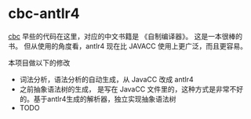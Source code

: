 # cbc-antlr4
[cbc](https://github.com/aamine/cbc) 早些的代码在这里，对应的中文书籍是 《自制编译器》。 这是一本很棒的书。
但从使用的角度看，antlr4 现在比 JAVACC 使用上更广泛，而且更容易。 

本项目做以下的修改

* 词法分析，语法分析的自动生成，从 JavaCC  改成 antlr4
* 之前抽象语法树的生成， 是写在 JavaCC 文件里的，这种方式是非常不好的。基于antlr4生成的解析器，独立实现抽象语法树
* TODO
